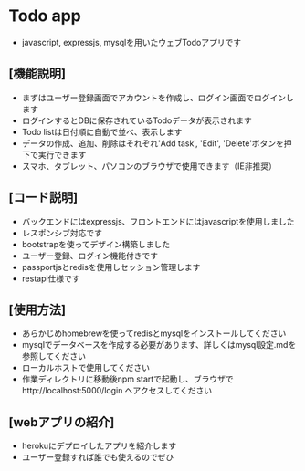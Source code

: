 # Todo app

- javascript, expressjs, mysqlを用いたウェブTodoアプリです
## [機能説明]
- まずはユーザー登録画面でアカウントを作成し、ログイン画面でログインします
- ログインするとDBに保存されているTodoデータが表示されます
- Todo listは日付順に自動で並べ、表示します
- データの作成、追加、削除はそれぞれ'Add task', 'Edit', 'Delete'ボタンを押下で実行できます
- スマホ、タブレット、パソコンのブラウザで使用できます（IE非推奨）
## [コード説明]
- バックエンドにはexpressjs、フロントエンドにはjavascriptを使用しました
- レスポンシブ対応です
- bootstrapを使ってデザイン構築しました
- ユーザー登録、ログイン機能付きです
- passportjsとredisを使用しセッション管理します
- restapi仕様です
## [使用方法]
- あらかじめhomebrewを使ってredisとmysqlをインストールしてください
- mysqlでデータベースを作成する必要があります、詳しくはmysql設定.mdを参照してください
- ローカルホストで使用してください
- 作業ディレクトリに移動後npm startで起動し、ブラウザでhttp://localhost:5000/login へアクセスしてください
## [webアプリの紹介]
- herokuにデプロイしたアプリを紹介します
- ユーザー登録すれば誰でも使えるのでぜひ
